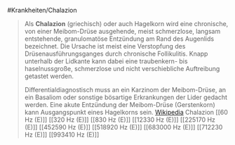 #Krankheiten/Chalazion
> Als **Chalazion** (griechisch) oder auch Hagelkorn wird eine chronische, von einer Meibom-Drüse ausgehende, meist schmerzlose, langsam entstehende, granulomatöse Entzündung am Rand des Augenlids bezeichnet. Die Ursache ist meist eine Verstopfung des Drüsenausführungsganges durch chronische Follikulitis. Knapp unterhalb der Lidkante kann dabei eine traubenkern- bis haselnussgroße, schmerzlose und nicht verschiebliche Auftreibung getastet werden.
>
> Differentialdiagnostisch muss an ein Karzinom der Meibom-Drüse, an ein Basaliom oder sonstige bösartige Erkrankungen der Lider gedacht werden. Eine akute Entzündung der Meibom-Drüse (Gerstenkorn) kann Ausgangspunkt eines Hagelkorns sein.
> [Wikipedia](https://de.wikipedia.org/wiki/Chalazion)
Chalazion
[[60 Hz (E)]]
[[320 Hz (E)]]
[[830 Hz (E)]]
[[12330 Hz (E)]]
[[225170 Hz (E)]]
[[452590 Hz (E)]]
[[518920 Hz (E)]]
[[683000 Hz (E)]]
[[712230 Hz (E)]]
[[993410 Hz (E)]]
